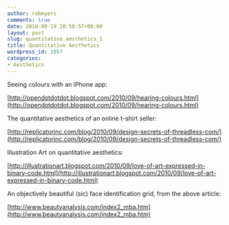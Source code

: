 ```yaml
---
author: robmyers
comments: true
date: 2010-09-19 20:58:57+00:00
layout: post
slug: quantitative_aesthetics_1
title: Quantitative Aesthetics
wordpress_id: 1857
categories:
- Aesthetics
---
```


Seeing colours with an iPhone app:  
  
[http://opendotdotdot.blogspot.com/2010/09/hearing-colours.html](http://opendotdotdot.blogspot.com/2010/09/hearing-colours.html)  
  
The quantitative aesthetics of an online t-shirt seller:  
  
[http://replicatorinc.com/blog/2010/09/design-secrets-of-threadless-com/](http://replicatorinc.com/blog/2010/09/design-secrets-of-threadless-com/)  
  
Illustration Art on quantitative aesthetics:  
  
[http://illustrationart.blogspot.com/2010/09/love-of-art-expressed-in-binary-code.html](http://illustrationart.blogspot.com/2010/09/love-of-art-expressed-in-binary-code.html)  
  
An objectively beautiful (sic) face identification grid, from the above article:  
  
[http://www.beautyanalysis.com/index2_mba.htm](http://www.beautyanalysis.com/index2_mba.htm)  
  
  



